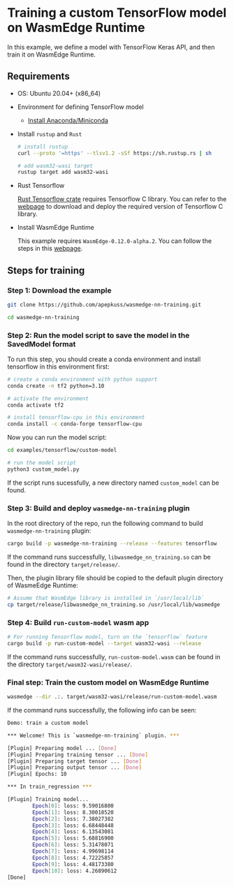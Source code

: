 # Training a custom TensorFlow model on WasmEdge Runtime

In this example, we define a model with TensorFlow Keras API, and then train it on WasmEdge Runtime.

## Requirements

- OS: Ubuntu 20.04+ (x86_64)

- Environment for defining TensorFlow model

  - [Install Anaconda/Miniconda](https://docs.conda.io/projects/conda/en/latest/user-guide/install/linux.html)

- Install `rustup` and `Rust`

  ```bash
  # install rustup
  curl --proto '=https' --tlsv1.2 -sSf https://sh.rustup.rs | sh

  # add wasm32-wasi target
  rustup target add wasm32-wasi
  ```

- Rust Tensorflow

  [Rust Tensorflow crate](https://crates.io/crates/tensorflow) requires Tensorflow C library. You can refer to the [webpage](https://www.tensorflow.org/install/lang_c) to download and deploy the required version of Tensorflow C library.

- Install WasmEdge Runtime

  This example requires `WasmEdge-0.12.0-alpha.2`. You can follow the steps in this [webpage](https://wasmedge.org/book/en/contribute/build_from_src/linux.html).

## Steps for training

### Step 1: Download the example

```bash
git clone https://github.com/apepkuss/wasmedge-nn-training.git

cd wasmedge-nn-training
```

### Step 2: Run the model script to save the model in the SavedModel format

To run this step, you should create a conda environment and install tensorflow in this environment first:

```bash
# create a conda environment with python support
conda create -n tf2 python=3.10

# activate the environment
conda activate tf2

# install tensorflow-cpu in this environment
conda install -c conda-forge tensorflow-cpu
```

Now you can run the model script:

```bash
cd examples/tensorflow/custom-model

# run the model script
python3 custom_model.py
```

If the script runs sucessfully, a new directory named `custom_model` can be found.

### Step 3: Build and deploy `wasmedge-nn-training` plugin

In the root directory of the repo, run the following command to build `wasmedge-nn-training` plugin:

```bash
cargo build -p wasmedge-nn-training --release --features tensorflow
```

If the command runs successfully, `libwasmedge_nn_training.so` can be found in the directory `target/release/`.

Then, the plugin library file should be copied to the default plugin directory of WasmeEdge Runtime:

```bash
# Assume that WasmEdge library is installed in `/usr/local/lib`
cp target/release/libwasmedge_nn_training.so /usr/local/lib/wasmedge
```

### Step 4: Build `run-custom-model` wasm app

```bash
# For running Tensorflow model, turn on the `tensorflow` feature
cargo build -p run-custom-model --target wasm32-wasi --release
```

If the command runs successfully, `run-custom-model.wasm` can be found in the directory `target/wasm32-wasi/release/`.

### Final step: Train the custom model on WasmEdge Runtime

```bash
wasmedge --dir .:. target/wasm32-wasi/release/run-custom-model.wasm
```

If the command runs successfully, the following info can be seen:

```bash
Demo: train a custom model

*** Welcome! This is `wasmedge-nn-training` plugin. ***

[Plugin] Preparing model ... [Done]
[Plugin] Preparing training tensor ... [Done]
[Plugin] Preparing target tensor ... [Done]
[Plugin] Preparing output tensor ... [Done]
[Plugin] Epochs: 10

*** In train_regression ***

[Plugin] Training model...
        Epoch[0]: loss: 9.59016800  
        Epoch[1]: loss: 8.30018520  
        Epoch[2]: loss: 7.38027382  
        Epoch[3]: loss: 6.68448448  
        Epoch[4]: loss: 6.13543081  
        Epoch[5]: loss: 5.68816900  
        Epoch[6]: loss: 5.31478071  
        Epoch[7]: loss: 4.99698114  
        Epoch[8]: loss: 4.72225857  
        Epoch[9]: loss: 4.48173380  
        Epoch[10]: loss: 4.26890612  
[Done]
```
